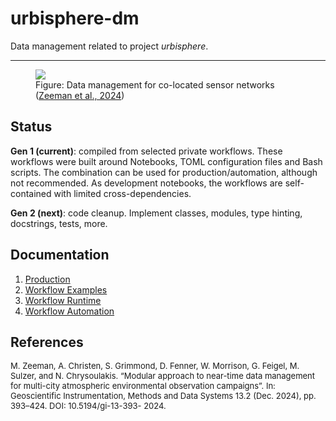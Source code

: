 # urbisphere-dm

Data management related to project <i>urbisphere</i>.

____
<figure><img src="https://gi.copernicus.org/articles/13/393/2024/gi-13-393-2024-f01.png"><figcaption>Figure: Data management for co-located sensor networks (<a href="https://gi.copernicus.org/articles/13/393/2024/">Zeeman et al., 2024</a>)</figcaption></figure>


## Status
**Gen 1 (current)**: compiled from selected private workflows. 
These workflows were built around Notebooks, TOML configuration files and Bash scripts. The combination can be used for production/automation, although not recommended. As development notebooks, the workflows are self-contained with limited cross-dependencies.  

**Gen 2 (next)**: code cleanup.
Implement classes, modules, type hinting, docstrings, tests, more.

## Documentation

1. [Production](/docs/example_production.md)
1. [Workflow Examples](/docs/example_workflow.md)
1. [Workflow Runtime](/docs/example_runtime.md)
1. [Workflow Automation](/docs/example_automation.md)


## References
<p align="left">
  <div style="font-size: small; font-style: normal">M. Zeeman, A. Christen, S. Grimmond, D. Fenner, W. Morrison, G. Feigel, M. Sulzer, and N. Chrysoulakis. “Modular
approach to near-time data management for multi-city atmospheric environmental observation campaigns”. In:
Geoscientific Instrumentation, Methods and Data Systems 13.2 (Dec. 2024), pp. 393–424. DOI: 10.5194/gi-13-393-
2024.</div>
</p>